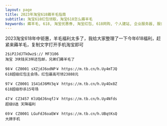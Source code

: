 ```yaml
---
layout: page
title: 2023年淘宝618薅羊毛指南
subtitle: 淘宝618红包领取，淘宝618怎么薅羊毛
keywords: 薅羊毛, 618, 淘宝优惠券, 淘宝红包, 618网购, 个人建站, 企业服务器, 服务器,个人博客
---
```



2023淘宝618年中钜惠，羊毛福利太多了，我给大家整理了一下今年618福利，赶紧来薅羊毛，复制文字打开手机淘宝即可

```
2$iP2JdJTkOwz$:// MF3106 
淘宝 3块钱买3样还包邮，兄弟们薅羊毛了
```

```
98￥ CZ0001 sXZjdJ6odNP￥ https://m.tb.cn/h.Uy4mTJQ  
618超级红包主会场，红包最高可领23888元
```

```
97￥ CZ0001 1S41dJ6MV3q￥ https://m.tb.cn/h.Uy4Ox8Z  
618超级秒杀15号场
```

```
47￥ CZ3457 KlUQdJ6nqfJ￥ https://m.tb.cn/h.Uy4Nfds  
超级U选 天降福利
```

```
69￥ CZ0001 LGuFdJ6oaEW￥ https://m.tb.cn/h.UBqtKsQ  
大牌手机     
```